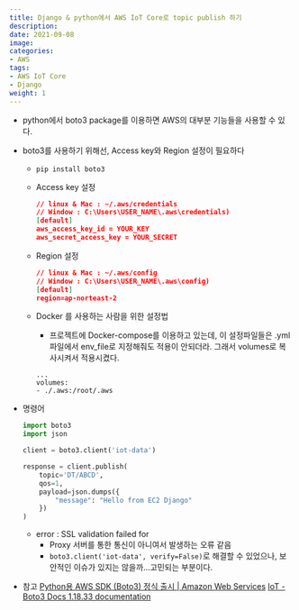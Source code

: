 ```yaml
---
title: Django & python에서 AWS IoT Core로 topic publish 하기
description: 
date: 2021-09-08
image: 
categories:
- AWS
tags:
- AWS IoT Core
- Django
weight: 1
---
```


- python에서 boto3 package를 이용하면 AWS의 대부분 기능들을 사용할 수 있다.
- boto3를 사용하기 위해선, Access key와 Region 설정이 필요하다
  - `pip install boto3`
  - Access key 설정
      ```json
      // linux & Mac : ~/.aws/credentials
      // Window : C:\Users\USER_NAME\.aws\credentials)
      [default]
      aws_access_key_id = YOUR_KEY
      aws_secret_access_key = YOUR_SECRET
      ```
        
  - Region 설정
    ```json
    // linux & Mac : ~/.aws/config
    // Window : C:\Users\USER_NAME\.aws\config)
    [default]
    region=ap-norteast-2
    ```
        
  - Docker 를 사용하는 사람을 위한 설정법
    - 프로젝트에 Docker-compose를 이용하고 있는데, 이 설정파일들은 .yml 파일에서 env_file로 지정해줘도 적용이 안되더라. 그래서 volumes로 복사시켜서 적용시켰다.
    
    ```docker
    ...
    volumes:
    - ./.aws:/root/.aws
    ```

- 명령어
    ```python
    import boto3
    import json
    
    client = boto3.client('iot-data')
    
    response = client.publish(
        topic='DT/ABCD',
        qos=1,
        payload=json.dumps({
            "message": "Hello from EC2 Django"
        })
    )
    ```
    
    - error : SSL validation failed for
        - Proxy 서버를 통한 통신이 아니여서 발생하는 오류 같음
        - `boto3.client('iot-data', verify=False)`로 해결할 수 있었으나, 보안적인 이슈가 있지는 않을까...고민되는 부분이다.

- 참고
    [Python용 AWS SDK (Boto3) 정식 출시 | Amazon Web Services](https://aws.amazon.com/ko/blogs/korea/now-available-aws-sdk-for-python-3-boto3/)
    [IoT - Boto3 Docs 1.18.33 documentation](https://boto3.amazonaws.com/v1/documentation/api/latest/reference/services/iot.html)
